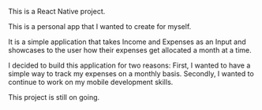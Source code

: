 
This is a React Native project.

This is a personal app that I wanted to create for myself.

It is a simple application that takes Income and Expenses as an Input and showcases to the user how their expenses get allocated a month at a time.

I decided to build this application for two reasons: First, I wanted to have a simple way to track my expenses on a monthly basis. Secondly, I wanted to continue to work on my mobile development skills.

This project is still on going.
